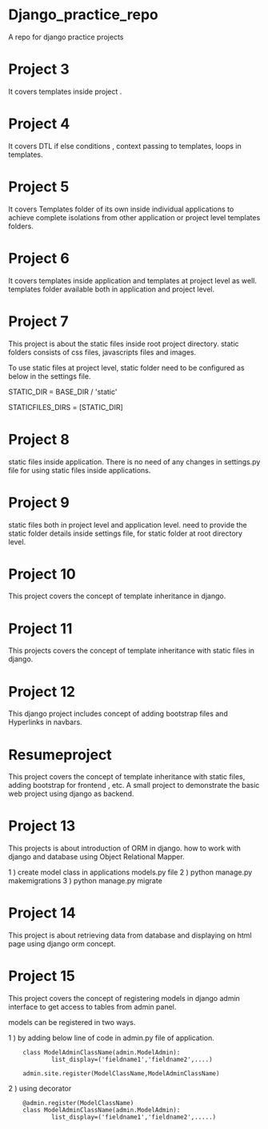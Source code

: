 # Django_practice_repo
A repo for django practice projects

# Project 3
 It covers templates inside project .

# Project 4
 It covers DTL if else conditions , context passing to templates, loops in templates.

# Project 5
 It covers Templates folder of its own inside individual applications to achieve complete isolations from other application or project level templates folders.

# Project 6
 It covers templates inside application and templates at project level as well. templates folder available both in application and project level.
    
# Project 7
 This project is about the static files inside root project directory. static folders consists of css files, javascripts files and images.
  
 To use static files at project level, static folder need to be configured as below in the settings file.

 STATIC_DIR = BASE_DIR / 'static'

 STATICFILES_DIRS = [STATIC_DIR]

# Project 8 

static files inside application. There is no need of any changes in settings.py file for using static files inside applications.

# Project 9

 static files both in project level and application level. need to provide the static folder details inside settings file, for static folder at root directory level.

# Project 10
 
 This project covers the concept of template inheritance in django. 

# Project 11

 This projects covers the concept of template inheritance with static files in django. 

# Project 12 

 This django project includes concept of adding bootstrap files and Hyperlinks in navbars. 

# Resumeproject 
 
 This project covers the concept of template inheritance with static files, adding bootstrap for frontend , etc. A small project to demonstrate the basic web project using django as backend.

# Project 13 
 This projects is about introduction of ORM in django. how to work with django and database using Object Relational Mapper.

 1 ) create model class in applications models.py file
 2 ) python manage.py makemigrations
 3 ) python manage.py migrate

# Project 14
 
 This project is about retrieving data from database and displaying on html page using django orm concept.

# Project 15 

 This project covers the concept of registering models in django admin interface to get access to tables from admin panel.

 models can be registered in two ways.

 1 ) by adding below line of code in admin.py file of application.

        class ModelAdminClassName(admin.ModelAdmin):
                list_display=('fieldname1','fieldname2',....)

        admin.site.register(ModelClassName,ModelAdminClassName)

 2 ) using decorator 

        @admin.register(ModelClassName)
        class ModelAdminClassName(admin.ModelAdmin):
                list_display=('fieldname1','fieldname2',.....)